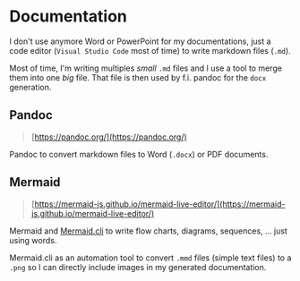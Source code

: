 # Documentation

I don't use anymore Word or PowerPoint for my documentations, just a code editor (`Visual Studio Code` most of time) to write markdown files (`.md`).

Most of time, I'm writing multiples *small* `.md` files and I use a tool to merge them into one *big* file. That file is then used by f.i. pandoc for the `docx` generation.

## Pandoc

> [https://pandoc.org/](https://pandoc.org/)

Pandoc to convert markdown files to Word (`.docx`) or PDF documents.

## Mermaid

> [https://mermaid-js.github.io/mermaid-live-editor/](https://mermaid-js.github.io/mermaid-live-editor/)

Mermaid and [Mermaid.cli](https://github.com/mermaidjs/mermaid.cli) to write flow charts, diagrams, sequences, ... just using words.

Mermaid.cli as an automation tool to convert `.mmd` files (simple text files) to a `.png` so I can directly include images in my generated documentation.
